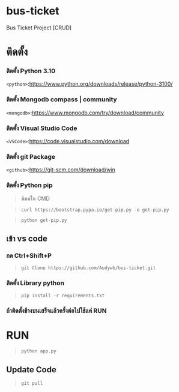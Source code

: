 # bus-ticket
Bus Ticket Project [CRUD]

# ติดตั้ง
### ติดตั้ง Python 3.10
`<python>`:<https://www.python.org/downloads/release/python-3100/>
### ติดตั้ง Mongodb compass | community
`<mongodb>`:<https://www.mongodb.com/try/download/community>
### ติดตั้ง Visual Studio Code
`<VSCode>`:<https://code.visualstudio.com/download>
### ติดตั้ง git Package
`<github>`:<https://git-scm.com/download/win>
### ติดตั้ง Python pip
> พิมพ์ใน CMD

> `curl https://bootstrap.pypa.io/get-pip.py -o get-pip.py`

> `python get-pip.py`

## เข้า vs code
### กด Ctrl+Shift+P
> `git Clone https://github.com/Audywb/bus-ticket.git`

### ติดตั้ง Library python
> `pip install -r requirements.txt`

### ถ้าติดตั้งข้างบนเสร็จแล้วครั้งต่อไปใช้แค่ RUN
# RUN
> `python app.py`

## Update Code
> `git pull`